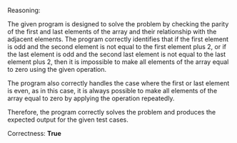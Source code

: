 Reasoning:

The given program is designed to solve the problem by checking the parity of the first and last elements of the array and their relationship with the adjacent elements. The program correctly identifies that if the first element is odd and the second element is not equal to the first element plus 2, or if the last element is odd and the second last element is not equal to the last element plus 2, then it is impossible to make all elements of the array equal to zero using the given operation.

The program also correctly handles the case where the first or last element is even, as in this case, it is always possible to make all elements of the array equal to zero by applying the operation repeatedly.

Therefore, the program correctly solves the problem and produces the expected output for the given test cases.

Correctness: **True**